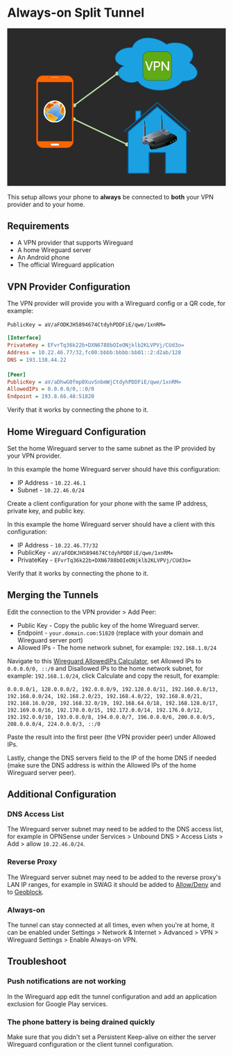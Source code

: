 # Always-on Split Tunnel
![split](images/split.png)

This setup allows your phone to **always** be connected to **both** your VPN provider and to your home.

## Requirements

- A VPN provider that supports Wireguard
- A home Wireguard server
- An Android phone
- The official Wireguard application

## VPN Provider Configuration

The VPN provider will provide you with a Wireguard config or a QR code, for example:

`PublicKey = aV/aFODKJH5894674CtdyhPDDFiE/qwe/1xnRM=`
```INI
[Interface]
PrivateKey = EFvrTq36k22b+DXN6788bOIeONjklb2KLVPVj/CUd3o=
Address = 10.22.46.77/32,fc00:bbbb:bbbb:bb01::2:d2ab/128
DNS = 193.138.44.22

[Peer]
PublicKey = aV/aDhwG0fmp0XuvSnbmWjCtdyhPDDFiE/qwe/1xnRM=
AllowedIPs = 0.0.0.0/0,::0/0
Endpoint = 193.8.66.48:51820
```

Verify that it works by connecting the phone to it.

## Home Wireguard Configuration

Set the home Wireguard server to the same subnet as the IP provided by your VPN provider.

In this example the home Wireguard server should have this configuration:

- IP Address - `10.22.46.1`
- Subnet - `10.22.46.0/24`

Create a client configuration for your phone with the same IP address, private key, and public key.

In this example the home Wireguard server should have a client with this configuration:

- IP Address - `10.22.46.77/32`
- PublicKey - `aV/aFODKJH5894674CtdyhPDDFiE/qwe/1xnRM=`
- PrivateKey - `EFvrTq36k22b+DXN6788bOIeONjklb2KLVPVj/CUd3o=`

Verify that it works by connecting the phone to it.

## Merging the Tunnels

Edit the connection to the VPN provider > Add Peer:

- Public Key - Copy the public key of the home Wireguard server.
- Endpoint - `your.domain.com:51820` (replace with your domain and Wireguard server port)
- Allowed IPs - The home network subnet, for example: `192.168.1.0/24`

Navigate to this [Wireguard AllowedIPs Calculator](https://www.procustodibus.com/blog/2021/03/wireguard-allowedips-calculator/), set Allowed IPs to `0.0.0.0/0, ::/0` and Disallowed IPs to the home network subnet, for example: `192.168.1.0/24`, click Calculate and copy the result, for example:
```
0.0.0.0/1, 128.0.0.0/2, 192.0.0.0/9, 192.128.0.0/11, 192.160.0.0/13, 192.168.0.0/24, 192.168.2.0/23, 192.168.4.0/22, 192.168.8.0/21, 192.168.16.0/20, 192.168.32.0/19, 192.168.64.0/18, 192.168.128.0/17, 192.169.0.0/16, 192.170.0.0/15, 192.172.0.0/14, 192.176.0.0/12, 192.192.0.0/10, 193.0.0.0/8, 194.0.0.0/7, 196.0.0.0/6, 200.0.0.0/5, 208.0.0.0/4, 224.0.0.0/3, ::/0
```
Paste the result into the first peer (the VPN provider peer) under Allowed IPs.

Lastly, change the DNS servers field to the IP of the home DNS if needed (make sure the DNS address is within the Allowed IPs of the home Wireguard server peer).

## Additional Configuration

### DNS Access List

The Wireguard server subnet may need to be added to the DNS access list, for example in OPNSense under Services > Unbound DNS > Access Lists > Add > allow `10.22.46.0/24`.

### Reverse Proxy

The Wireguard server subnet may need to be added to the reverse proxy's LAN IP ranges, for example in SWAG it should be added to [Allow/Deny](/secure/#internal-applications) and to [Geoblock](/secure/#geoblock).

### Always-on

The tunnel can stay connected at all times, even when you're at home, it can be enabled under Settings > Network & Internet > Advanced > VPN > Wireguard Settings > Enable Always-on VPN.

## Troubleshoot

### Push notifications are not working
In the Wireguard app edit the tunnel configuration and add an application exclusion for Google Play services.

### The phone battery is being drained quickly
Make sure that you didn't set a Persistent Keep-alive on either the server Wireguard configuration or the client tunnel configuration.